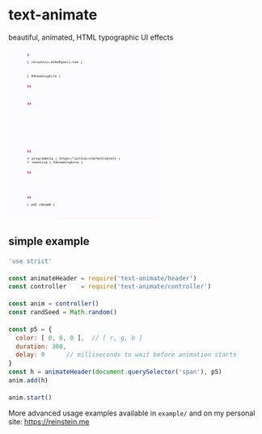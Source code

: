 # text-animate

beautiful, animated, HTML typographic UI effects

![alt text](example.gif "example of usage from my personal website https://reinstein.me")


## simple example

```javascript
'use strict'

const animateHeader = require('text-animate/header')
const controller    = require('text-animate/controller')

const anim = controller()
const randSeed = Math.random()

const p5 = {
  color: [ 0, 0, 0 ],  // [ r, g, b ]
  duration: 300,
  delay: 0      // milliseconds to wait before animation starts
}
const h = animateHeader(document.querySelector('span'), p5)
anim.add(h)

anim.start()
```

More advanced usage examples available in `example/` and on my personal site: https://reinstein.me
